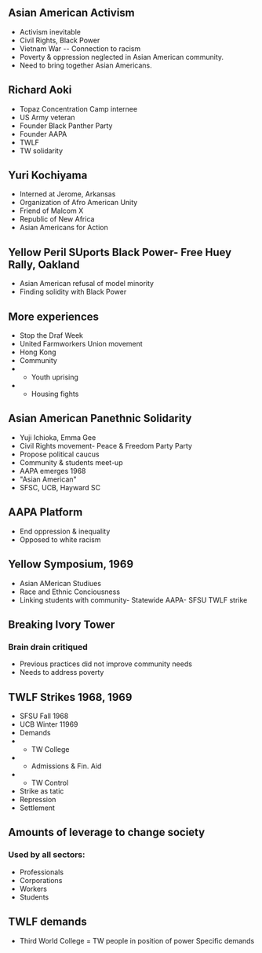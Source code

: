 ## Asian American Activism
- Activism inevitable
- Civil Rights, Black Power
- Vietnam War -- Connection to racism
- Poverty & oppression neglected in Asian American community.
- Need to bring together Asian Americans.

## Richard Aoki
- Topaz Concentration Camp internee
- US Army veteran
- Founder Black Panther Party
- Founder AAPA
- TWLF
- TW solidarity

## Yuri Kochiyama
- Interned at Jerome, Arkansas
- Organization of Afro American Unity
- Friend of Malcom X
- Republic of New Africa
- Asian Americans for Action

## Yellow Peril SUports Black Power- Free Huey Rally, Oakland
- Asian American refusal of model minority
- Finding solidity with Black Power

## More experiences
- Stop the Draf Week
- United Farmworkers Union movement
- Hong Kong
- Community
- - Youth uprising
- - Housing fights

## Asian American Panethnic Solidarity
- Yuji Ichioka, Emma Gee
- Civil Rights movement- Peace & Freedom Party Party
- Propose political caucus
- Community & students meet-up
- AAPA emerges 1968
- "Asian American"
- SFSC, UCB, Hayward SC

## AAPA Platform
- End oppression & inequality
- Opposed to white racism

## Yellow Symposium, 1969
- Asian AMerican Studiues
- Race and Ethnic Conciousness
- Linking students with community- Statewide AAPA- SFSU TWLF strike

## Breaking Ivory Tower
### Brain drain critiqued
- Previous practices did not improve community needs
- Needs to address poverty


## TWLF Strikes 1968, 1969
- SFSU Fall 1968
- UCB Winter 11969
- Demands
- - TW College
- - Admissions & Fin. Aid
- - TW Control
- Strike as tatic
- Repression
- Settlement

## Amounts of leverage to change society
### Used by all sectors:
- Professionals
- Corporations
- Workers
- Students

## TWLF demands
- Third World College
= TW people in position of power
Specific demands
